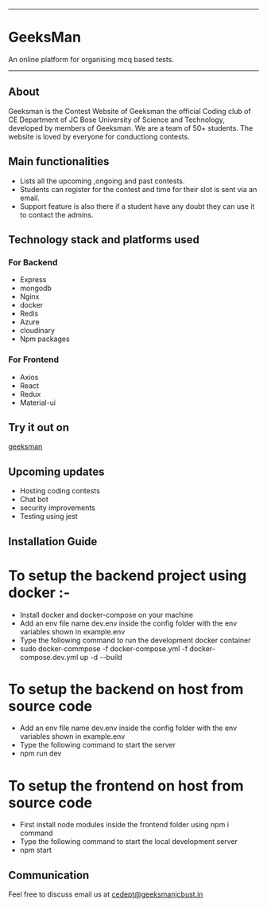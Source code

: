 <hr>
<h1>GeeksMan</h1>
An online platform for organising mcq based tests.
<hr>

## About
Geeksman is the Contest Website of Geeksman the official Coding club of CE Department of JC Bose University of Science and Technology, developed by members of Geeksman. We are a team of 50+ students. The website is loved by everyone for conductiong contests.

## Main functionalities
* Lists all the upcoming ,ongoing and past contests.
* Students can register for the contest and time for their slot is sent via an email.
* Support feature is also there if a student have any doubt they can use it to contact the admins.

## Technology stack and platforms used
### For Backend
* Express
* mongodb
* Nginx
* docker
* Redis
* Azure 
* cloudinary
* Npm packages 

### For Frontend
* Axios
* React
* Redux
* Material-ui

## Try it out on
 [geeksman](https://geeksmanjcbust.in)


## Upcoming updates
* Hosting coding contests 
* Chat bot 
* security improvements
* Testing using jest 

## Installation Guide
# To setup the backend project using docker :-
* Install docker and docker-compose on your machine
* Add an env file name dev.env inside the config folder with the env variables shown in example.env
* Type the following command to run the development docker container
* sudo docker-commpose -f docker-compose.yml -f docker-compose.dev.yml up -d --build



# To setup the backend on host from source code
* Add an env file name dev.env inside the config folder with the env variables shown in example.env
* Type the following command to start the server
* npm run dev

# To setup the frontend on host from source code
* First install node modules inside the frontend folder using npm i command
* Type the following command to start the local development server
* npm start


## Communication
Feel free to discuss email us at cedept@geeksmanjcbust.in









